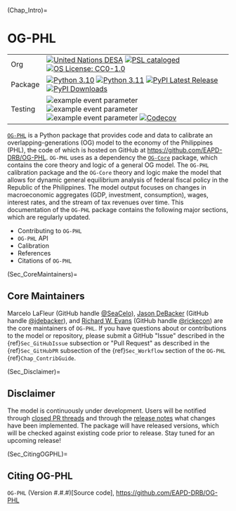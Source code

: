 (Chap_Intro)=
# OG-PHL

| | |
| --- | --- |
| Org | [![United Nations DESA](https://img.shields.io/badge/United%20Nations%20DESA-blue)](https://www.un.org/en/desa) [![PSL cataloged](https://img.shields.io/badge/PSL-cataloged-a0a0a0.svg)](https://www.PSLmodels.org) [![OS License: CC0-1.0](https://img.shields.io/badge/OS%20License-CC0%201.0-yellow)](https://github.com/EAPD-DRB/OG-PHL/blob/main/LICENSE) |
| Package | [![Python 3.10](https://img.shields.io/badge/python-3.10-blue.svg)](https://www.python.org/downloads/release/python-31013/) [![Python 3.11](https://img.shields.io/badge/python-3.11-blue.svg)](https://www.python.org/downloads/release/python-3116/) [![PyPI Latest Release](https://img.shields.io/pypi/v/ogphl.svg)](https://pypi.org/project/ogphl/) [![PyPI Downloads](https://img.shields.io/pypi/dm/ogphl.svg?label=PyPI%20downloads)](https://pypi.org/project/ogphl/) |
| Testing | ![example event parameter](https://github.com/EAPD-DRB/OG-PHL/actions/workflows/build_and_test.yml/badge.svg?branch=main) ![example event parameter](https://github.com/EAPD-DRB/OG-PHL/actions/workflows/deploy_docs.yml/badge.svg?branch=main) ![example event parameter](https://github.com/EAPD-DRB/OG-PHL/actions/workflows/check_format.yml/badge.svg?branch=main) [![Codecov](https://codecov.io/gh/EAPD-DRB/OG-PHL/branch/main/graph/badge.svg)](https://codecov.io/gh/EAPD-DRB/OG-PHL) |

[`OG-PHL`](https://github.com/EAPD-DRB/OG-PHL) is a Python package that provides code and data to calibrate an overlapping-generations (OG) model to the economy of the Philippines (PHL), the code of which is hosted on GitHub at https://github.com/EAPD-DRB/OG-PHL. `OG-PHL` uses as a dependency the [`OG-Core`](https://pslmodels.github.io/OG-Core/) package, which contains the core theory and logic of a general OG model. The `OG-PHL` calibration package and the `OG-Core` theory and logic make the model that allows for dynamic general equilibrium analysis of federal fiscal policy in the Republic of the Philippines. The model output focuses on changes in macroeconomic aggregates (GDP, investment, consumption), wages, interest rates, and the stream of tax revenues over time. This documentation of the `OG-PHL` package contains the following major sections, which are regularly updated.

* Contributing to `OG-PHL`
* `OG-PHL` API
* Calibration
* References
* Citations of `OG-PHL`


(Sec_CoreMaintainers)=
## Core Maintainers

Marcelo LaFleur (GitHub handle [@SeaCelo](https://github.com/SeaCelo)),  [Jason DeBacker](https://jasondebacker.com) (GitHub handle [@jdebacker](https://github.com/jdebacker)), and [Richard W. Evans](https://sites.google.com/site/rickecon/) (GitHub handle [@rickecon](https://github.com/rickecon)) are the core maintainers of `OG-PHL`. If you have questions about or contributions to the model or repository, please submit a GitHub "Issue" described in the {ref}`Sec_GitHubIssue` subsection or "Pull Request" as described in the {ref}`Sec_GitHubPR` subsection of the {ref}`Sec_Workflow` section of the `OG-PHL` {ref}`Chap_ContribGuide`.


(Sec_Disclaimer)=
## Disclaimer

The model is continuously under development. Users will be notified through [closed PR threads](https://github.com/EAPD-DRB/OG-PHL/pulls?q=is%3Apr+is%3Aclosed) and through the [release notes](https://github.com/EAPD-DRB/OG-PHL/releases) what changes have been implemented. The package will have released versions, which will be checked against existing code prior to release. Stay tuned for an upcoming release!


(Sec_CitingOGPHL)=
## Citing OG-PHL

`OG-PHL` (Version #.#.#)[Source code], https://github.com/EAPD-DRB/OG-PHL
